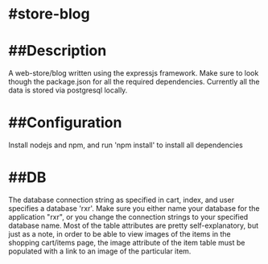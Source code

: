 #store-blog
===========

##Description
=============
A web-store/blog written using the expressjs framework. Make sure to look though
the package.json for all the required dependencies. Currently all the data is
stored via postgresql locally.

##Configuration
===============
Install nodejs and npm, and run 'npm install' to install all dependencies

##DB
====
The database connection string as specified in cart, index, and user specifies a
database 'rxr'. Make sure you either name your database for the application
"rxr", or you change the connection strings to your specified database name.
Most of the table attributes are pretty self-explanatory, but just as a note, in
order to be able to view images of the items in the shopping cart/items page,
the image attribute of the item table must be populated with a link to an image
of the particular item.
